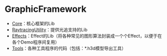 # GraphicFramework
* [Core](https://github.com/KaiYuan-Z/DirectX12Code/tree/master/GraphicFramework/Core)：核心框架的Lib
* [RaytracingUtility](https://github.com/KaiYuan-Z/DirectX12Code/tree/master/GraphicFramework/RaytracingUtility)：提供光追支持的Lib
* [Effects](https://github.com/KaiYuan-Z/DirectX12Code/tree/master/GraphicFramework/Effects)：Effect的Lib（将各种常见的图形算法封装成一个个Effect，以便于在各个Demo程序间复用）
* [Tools](https://github.com/KaiYuan-Z/DirectX12Code/tree/master/GraphicFramework/Tools)：各种工具程序的代码（包括：*.h3d模型导出工具）
